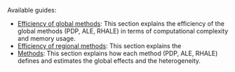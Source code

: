 Available guides:

- [Efficiency of global methods](./notebooks/guides/efficiency_global.md): This section explains the efficiency of the global methods (PDP, ALE, RHALE) in terms of computational complexity and memory usage.
- [Efficiency of regional methods](./notebooks/guides/efficiency_regional.md): This section explains the 
- [Methods](./guides/methods.md): This section explains how each method (PDP, ALE, RHALE) defines and estimates the global effects and the heterogeneity.